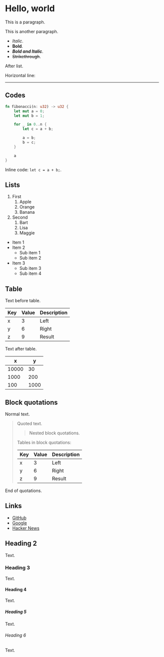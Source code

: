 # Hello, world

This is a paragraph.

This is another paragraph.

- *Italic*.
- **Bold**.
- ***Bold and Italic***.
- ~~Strikethrough~~.

After list.

Horizontal line:

----

## Codes

```rust
fn fibonacci(n: u32) -> u32 {
    let mut a = 0;
    let mut b = 1;

    for _ in 0..n {
        let c = a + b;

        a = b;
        b = c;
    }

    a
}
```

Inline code: `let c = a + b;`.

## Lists

1. First
   1. Apple
   2. Orange
   3. Banana
2. Second
   1. Bart
   2. Lisa
   3. Maggie

- Item 1
- Item 2
  - Sub item 1
  - Sub item 2
- Item 3
  - Sub item 3
  - Sub item 4

## Table

Text before table.

| Key | Value | Description |
| --- | ----- | ----------- |
| x   | 3     | Left        |
| y   | 6     | Right       |
| z   | 9     | Result      |

Text after table.

| x     | y    |
| ----- | ---- |
| 10000 | 30   |
| 1000  | 200  |
| 100   | 1000 |

## Block quotations

Normal text.

> Quoted text.
>
> > Nested block quotations.
>
> Tables in block quotations:
>
> | Key | Value | Description |
> | --- | ----- | ----------- |
> | x   | 3     | Left        |
> | y   | 6     | Right       |
> | z   | 9     | Result      |

End of quotations.

## Links

- [GitHub](https://github.com/)
- [Google](https://google.com/)
- [Hacker News](https://news.ycombinator.com/)

## Heading 2

Text.

### Heading 3

Text.

#### Heading 4

Text.

##### Heading 5

Text.

###### Heading 6

Text.
